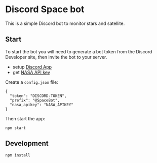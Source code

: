 # Discord Space bot 

This is a simple Discord bot to monitor stars and satellite.

## Start

To start the bot you will need to generate a bot token from the Discord Developer site, then invite the bot to your server. 

- setup [Discord App](https://discordpy.readthedocs.io/en/latest/discord.html)
- get [NASA API key](https://api.nasa.gov/)

Create a `config.json` file:
```
{
  "token": "DISCORD-TOKEN",
  "prefix": "@SpaceBot",
  "nasa_apikey": "NASA_APIKEY"
}
```

Then start the app:
```
npm start
```

## Development

```
npm install 
```
